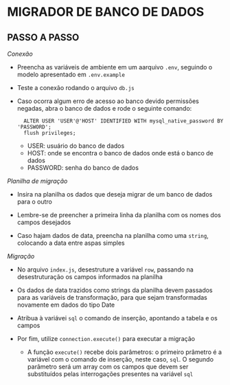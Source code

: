 # MIGRADOR DE BANCO DE DADOS

## PASSO  A PASSO

*Conexão*

- Preencha as variáveis de ambiente em um aarquivo `.env`, seguindo o modelo apresentado em `.env.example`

- Teste a conexão rodando o arquivo `db.js`

- Caso ocorra algum erro de acesso ao banco devido permissões negadas, abra o banco de dados e rode o seguinte comando:

        ALTER USER 'USER'@'HOST' IDENTIFIED WITH mysql_native_password BY 'PASSWORD';
        flush privileges;
    
    - USER: usuário do banco de dados
    - HOST: onde se encontra o banco de dados onde está o banco de dados
    - PASSWORD: senha do banco de dados

*Planilha de migração*

- Insira na planilha os dados que deseja migrar de um banco de dados  para o outro

- Lembre-se de preencher a primeira linha da planilha com os nomes dos campos desejados

- Caso hajam dados de data, preencha na planilha como uma `string`, colocando a data entre aspas simples

*Migração*

- No arquivo `index.js`, desestruture a variável `row`, passando na desestruturação os campos informados na planilha

- Os dados de data trazidos como strings da planilha devem passados para as variáveis de transformação, para que sejam transformadas novamente em dados do tipo Date

- Atribua à variávei `sql` o comando de inserção, apontando a tabela e os campos

- Por fim, utilize `connection.execute()` para executar a migração

    - A função `execute()` recebe dois parâmetros: o primeiro prâmetro é a variável com o comando de inserção, neste caso, `sql`. O segundo parâmetro será um array com os campos que devem ser substituídos pelas interrogações presentes na variável `sql`